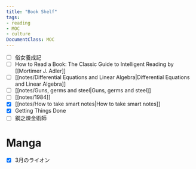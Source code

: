 ```yaml
---
title: "Book Shelf"
tags:
- reading
- MOC
- culture
DocumentClass: MOC
---
```


- [ ] 俗女養成記
- [ ] How to Read a Book: The Classic Guide to Intelligent Reading by [[Mortimer J. Adler]]
- [ ] [[notes/Differential Equations and Linear Algebra|Differential Equations and Linear Algebra]]
- [ ] [[notes/Guns, germs and steel|Guns, germs and steel]]
- [ ] [[notes/1984]]
- [x] [[notes/How to take smart notes|How to take smart notes]]
- [x] Getting Things Done
- [ ] 鋼之煉金術師

# Manga
- [x] 3月のライオン







